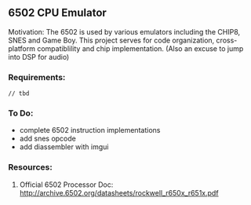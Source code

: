 ## 6502 CPU Emulator

Motivation: The 6502 is used by various emulators including the CHIP8, SNES and Game Boy. This project serves for code organization, cross-platform compatiblility and chip implementation. (Also an excuse to jump into DSP for audio)

### Requirements:
```
// tbd
```

### To Do:
- complete 6502 instruction implementations
- add snes opcode
- add diassembler with imgui 

### Resources:
1. Official 6502 Processor Doc: http://archive.6502.org/datasheets/rockwell_r650x_r651x.pdf
